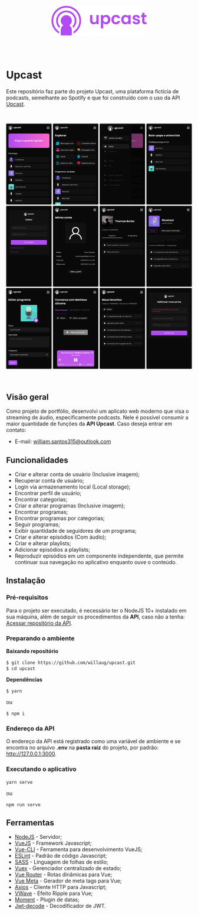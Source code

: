 <p align="center">
  <img src=".github/logo.svg" height="80px" alt="Upcast">
</p>
<br>
<br>

# Upcast
Este repositório faz parte do projeto Upcast, uma plataforma fictícia de podcasts, semelhante ao Spotify e que foi construído com o uso da API [Upcast](https://github.com/willaug/upcast-api).

<br>

![ScreenCapture](.github/screencapture.png)

<br>

## Visão geral
Como projeto de portfólio, desenvolvi um aplicato web moderno que visa o streaming de áudio, especificamente podcasts. Nele é possível consumir a maior quantidade de funções da **API Upcast**.
Caso deseja entrar em contato:
- E-mail: william.santos315@outlook.com

## Funcionalidades
- Criar e alterar conta de usuário (Inclusive imagem);
- Recuperar conta de usuário;
- Login via armazenamento local (Local storage);
- Encontrar perfil de usuário;
- Encontrar categorias;
- Criar e alterar programas (Inclusive imagem);
- Encontrar programas;
- Encontrar programas por categorias;
- Seguir programas;
- Exibir quantidade de seguidores de um programa;
- Criar e alterar episódios (Com áudio);
- Criar e alterar playlists;
- Adicionar episódios a playlists;
- Reproduzir episódios em um componente independente, que permite continuar sua navegação no aplicativo enquanto ouve o conteúdo.

## Instalação
### Pré-requisitos

Para o projeto ser executado, é necessário ter o NodeJS 10+ instalado em sua máquina, além de seguir os procedimentos da **API**, caso não a tenha: [Acessar repositório da API](https://github.com/willaug/upcast-api).

### Preparando o ambiente
**Baixando repositório**
```
$ git clone https://github.com/willaug/upcast.git
$ cd upcast
```

**Dependências**
```
$ yarn
``` 
ou
```
$ npm i
```

### Endereço da API
O endereço da API está registrado como uma variável de ambiente e se encontra no arquivo **.env** na **pasta raiz** do projeto, por padrão: http://127.0.0.1:3000.

### Executando o aplicativo
```
yarn serve
```
ou
```
npm run serve
```

## Ferramentas
- [NodeJS](https://nodejs.org/en/) - Servidor;
- [VueJS](https://vuejs.org/) - Framework Javascript;
- [Vue-CLI](https://cli.vuejs.org/) - Ferramenta para desenvolvimento VueJS;
- [ESLint](https://eslint.org/) - Padrão de código Javascript;
- [SASS](https://sass-lang.com/) - Linguagem de folhas de estilo;
- [Vuex](https://vuex.vuejs.org/) - Gerenciador centralizado de estado;
- [Vue Router](https://router.vuejs.org/) - Rotas dinâmicas para Vue;
- [Vue Meta](https://vue-meta.nuxtjs.org/) - Gerador de meta tags para Vue;
- [Axios](https://github.com/axios/axios) - Cliente HTTP para Javascript;
- [VWave](https://github.com/justintaddei/v-wave) - Efeito Ripple para Vue;
- [Moment](https://momentjs.com/) - Plugin de datas;
- [Jwt-decode](https://www.npmjs.com/package/jwt-decode) - Decodificador de JWT.

